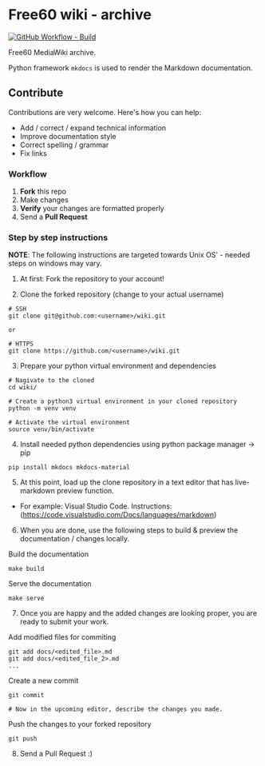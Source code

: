 # Free60 wiki - archive

[![GitHub Workflow - Build](https://img.shields.io/github/workflow/status/Free60Project/wiki/build?label=build)](https://github.com/Free60Project/wiki/actions?query=workflow%3Abuild)

Free60 MediaWiki archive.

Python framework `mkdocs` is used to render the Markdown documentation.

## Contribute

Contributions are very welcome. Here's how you can help:

- Add / correct / expand technical information
- Improve documentation style
- Correct spelling / grammar
- Fix links

### Workflow

1. __Fork__ this repo
1. Make changes
1. __Verify__ your changes are formatted properly
1. Send a __Pull Request__

### Step by step instructions

**NOTE**: The following instructions are targeted towards Unix OS' - needed steps on windows may vary.

1. At first: Fork the repository to your account!

2. Clone the forked repository (change <username> to your actual username)

```
# SSH
git clone git@github.com:<username>/wiki.git

or

# HTTPS
git clone https://github.com/<username>/wiki.git
```

3. Prepare your python virtual environment and dependencies

```
# Nagivate to the cloned
cd wiki/

# Create a python3 virtual environment in your cloned repository
python -m venv venv

# Activate the virtual environment
source venv/bin/activate
```

4. Install needed python dependencies using python package manager -> pip

```
pip install mkdocs mkdocs-material
```

5. At this point, load up the clone repository in a text editor that has live-markdown preview function.
  - For example: Visual Studio Code. Instructions: (https://code.visualstudio.com/Docs/languages/markdown)

6. When you are done, use the following steps to build & preview the documentation / changes locally.

Build the documentation
```
make build
```

Serve the documentation
```
make serve
```

7. Once you are happy and the added changes are looking proper, you are ready to submit your work.

Add modified files for commiting
```
git add docs/<edited_file>.md
git add docs/<edited_file_2>.md
...
```

Create a new commit

```
git commit

# Now in the upcoming editor, describe the changes you made.
```

Push the changes to your forked repository

```
git push
```

8. Send a Pull Request :)
